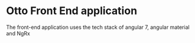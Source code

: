 # Otto Front End application

The front-end application uses the tech stack of angular 7, angular material and NgRx

